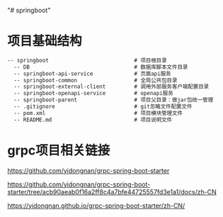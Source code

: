 "# springboot"

# 项目基础结构

```markdown
-- springboot							# 项目根目录
  -- DB									# 数据库脚本文件目录
  -- springboot-api-service				# 页面api服务
  -- springboot-common					# 全局公共包目录
  -- springboot-external-client			# 调用外部服务客户端配置目录
  -- springboot-openapi-service			# openapi服务
  -- springboot-parent					# 项目父目录：做jar包统一管理
  -- .gitignore							# git忽略文件配置文件
  -- pom.xml							# 项目模块管理文件
  -- README.md							# 项目说明文件
```



# grpc项目相关链接

https://github.com/yidongnan/grpc-spring-boot-starter

https://github.com/yidongnan/grpc-spring-boot-starter/tree/acb90aeab0f16a2ff8c4a7bfe44725557fd3e1a1/docs/zh-CN

https://yidongnan.github.io/grpc-spring-boot-starter/zh-CN/
